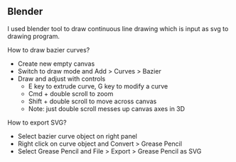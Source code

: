 ## Blender

I used blender tool to draw continuous line drawing which is input as svg to drawing program.

How to draw bazier curves?

- Create new empty canvas
- Switch to draw mode and Add > Curves > Bazier
- Draw and adjust with controls
  - E key to extrude curve, G key to modify a curve
  - Cmd + double scroll to zoom
  - Shift + double scroll to move across canvas
  - Note: just double scroll messes up canvas axes in 3D

How to export SVG?

- Select bazier curve object on right panel
- Right click on curve object and Convert > Grease Pencil
- Select Grease Pencil and File > Export > Grease Pencil as SVG
